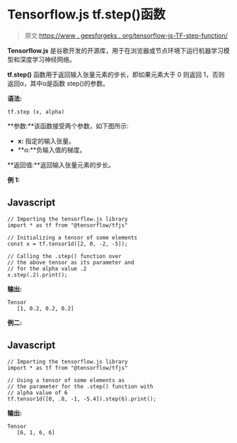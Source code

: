 # Tensorflow.js tf.step()函数

> 原文:[https://www . geesforgeks . org/tensorflow-js-TF-step-function/](https://www.geeksforgeeks.org/tensorflow-js-tf-step-function/)

**Tensorflow.js** 是谷歌开发的开源库，用于在浏览器或节点环境下运行机器学习模型和深度学习神经网络。

**tf.step()** 函数用于返回输入张量元素的步长，即如果元素大于 0 则返回 1，否则返回α，其中α是函数 step()的参数。

**语法:**

```
tf.step (x, alpha)
```

**参数:**该函数接受两个参数，如下图所示:

*   **x:** 指定的输入张量。
*   **α:**负输入值的梯度。

**返回值:**返回输入张量元素的步长。

**例 1:**

## Javascript

```
// Importing the tensorflow.js library
import * as tf from "@tensorflow/tfjs"

// Initializing a tensor of some elements
const x = tf.tensor1d([2, 0, -2, -5]);

// Calling the .step() function over
// the above tensor as its parameter and
// for the alpha value .2
x.step(.2).print();
```

**输出:**

```
Tensor
   [1, 0.2, 0.2, 0.2]
```

**例二:**

## Javascript

```
// Importing the tensorflow.js library
import * as tf from "@tensorflow/tfjs"

// Using a tensor of some elements as 
// the parameter for the .step() function with
// alpha value of 6
tf.tensor1d([0, .8, -1, -5.4]).step(6).print();
```

**输出:**

```
Tensor
   [6, 1, 6, 6]
```